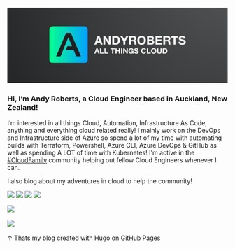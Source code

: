![cover image](cover.jpg)

### Hi, I’m Andy Roberts, a Cloud Engineer based in Auckland, New Zealand!

I’m interested in all things Cloud, Automation, Infrastructure As Code, anything and everything cloud related really!  I mainly work on the DevOps and Infrastructure side of Azure so spend a lot of my time with automating builds with Terraform, Powershell, Azure CLI, Azure DevOps & GitHub as well as spending A LOT of time with Kubernetes!  I'm active in the [#CloudFamily](https://twitter.com/search?q=%23CloudFamily) community helping out fellow Cloud Engineers whenever I can.

I also blog about my adventures in cloud to help the community!

[![](https://img.shields.io/badge/website-000000?style=for-the-badge&logo=About.me&logoColor=white)](https://andyroberts.nz/)
[![](https://img.shields.io/badge/Twitter-1DA1F2?style=for-the-badge&logo=twitter&logoColor=white)](https://twitter.com/andyr2319) 
[![](https://img.shields.io/badge/Gmail-D14836?style=for-the-badge&logo=gmail&logoColor=white)](mailto:andyr8939@gmail.com) 
[![](https://img.shields.io/badge/LinkedIn-0077B5?style=for-the-badge&logo=linkedin&logoColor=white)](https://www.linkedin.com/in/andy-roberts8939/)

![](https://github-readme-stats.vercel.app/api?username=andyr8939)

![](https://github-readme-stats.vercel.app/api/top-langs/?username=andyr8939)

&uarr; Thats my blog created with Hugo on GitHub Pages
<!---
andyr8939/andyr8939 is a ✨ special ✨ repository because its `README.md` (this file) appears on your GitHub profile.
You can click the Preview link to take a look at your changes.
--->
